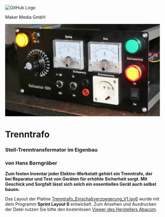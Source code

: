 ![GitHub Logo](http://www.heise.de/make/icons/make_logo.png)

Maker Media GmbH


![Aufmacher](https://github.com/MakeMagazinDE/Trenntrafo/blob/main/aufm_gh.jpg)

# Trenntrafo

### Stell-Trenntransformator im Eigenbau

### von Hans Borngräber

**Zum festen Inventar jeder Elektro-Werkstatt gehört ein Trenntrafo, der bei
Reparatur und Test von Geräten für erhöhte Sicherheit sorgt. Mit Geschick
und Sorgfalt lässt sich solch ein essentielles Gerät auch selbst bauen.**

Das Layout der Platine [Trenntrafo_Einschaltverzoegerung_V1.lay6](https://github.com/MakeMagazinDE/Trenntrafo/blob/main/Trenntrafo_Einschaltverzoegerung_V1.lay6) wurde mit dem Programm **Sprint Layout 6** entwickelt. Zum Ansehen und Ausdrucken der Datei nutzen Sie bitte den kostenlosen [Viewer des Herstellers Abacom](https://www.electronic-software-shop.com/support/kostenlose-datei-viewer/).
